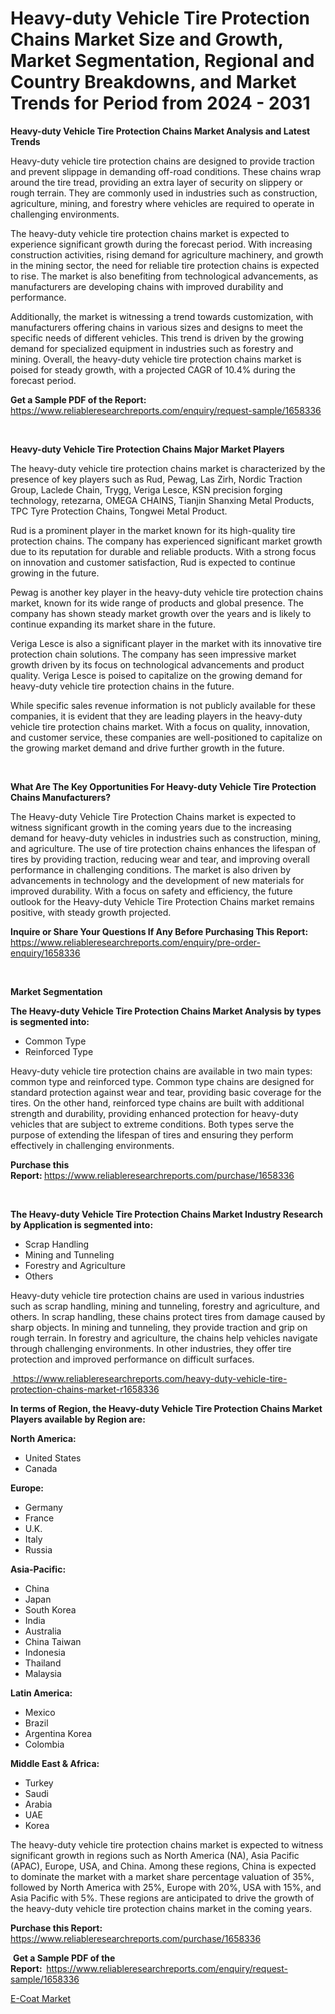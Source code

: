 <p><h1>Heavy-duty Vehicle Tire Protection Chains Market Size and Growth, Market Segmentation, Regional and Country Breakdowns, and Market Trends for Period from 2024 -  2031</h1></p><p><strong>Heavy-duty Vehicle Tire Protection Chains Market Analysis and Latest Trends</strong></p>
<p><p>Heavy-duty vehicle tire protection chains are designed to provide traction and prevent slippage in demanding off-road conditions. These chains wrap around the tire tread, providing an extra layer of security on slippery or rough terrain. They are commonly used in industries such as construction, agriculture, mining, and forestry where vehicles are required to operate in challenging environments.</p><p>The heavy-duty vehicle tire protection chains market is expected to experience significant growth during the forecast period. With increasing construction activities, rising demand for agriculture machinery, and growth in the mining sector, the need for reliable tire protection chains is expected to rise. The market is also benefiting from technological advancements, as manufacturers are developing chains with improved durability and performance.</p><p>Additionally, the market is witnessing a trend towards customization, with manufacturers offering chains in various sizes and designs to meet the specific needs of different vehicles. This trend is driven by the growing demand for specialized equipment in industries such as forestry and mining. Overall, the heavy-duty vehicle tire protection chains market is poised for steady growth, with a projected CAGR of 10.4% during the forecast period.</p></p>
<p><strong>Get a Sample PDF of the Report:&nbsp;</strong> <a href="https://www.reliableresearchreports.com/enquiry/request-sample/1658336">https://www.reliableresearchreports.com/enquiry/request-sample/1658336</a></p>
<p>&nbsp;</p>
<p><strong>Heavy-duty Vehicle Tire Protection Chains Major Market Players</strong></p>
<p><p>The heavy-duty vehicle tire protection chains market is characterized by the presence of key players such as Rud, Pewag, Las Zirh, Nordic Traction Group, Laclede Chain, Trygg, Veriga Lesce, KSN precision forging technology, retezarna, OMEGA CHAINS, Tianjin Shanxing Metal Products, TPC Tyre Protection Chains, Tongwei Metal Product. </p><p>Rud is a prominent player in the market known for its high-quality tire protection chains. The company has experienced significant market growth due to its reputation for durable and reliable products. With a strong focus on innovation and customer satisfaction, Rud is expected to continue growing in the future. </p><p>Pewag is another key player in the heavy-duty vehicle tire protection chains market, known for its wide range of products and global presence. The company has shown steady market growth over the years and is likely to continue expanding its market share in the future. </p><p>Veriga Lesce is also a significant player in the market with its innovative tire protection chain solutions. The company has seen impressive market growth driven by its focus on technological advancements and product quality. Veriga Lesce is poised to capitalize on the growing demand for heavy-duty vehicle tire protection chains in the future. </p><p>While specific sales revenue information is not publicly available for these companies, it is evident that they are leading players in the heavy-duty vehicle tire protection chains market. With a focus on quality, innovation, and customer service, these companies are well-positioned to capitalize on the growing market demand and drive further growth in the future.</p></p>
<p>&nbsp;</p>
<p><strong>What Are The Key Opportunities For Heavy-duty Vehicle Tire Protection Chains Manufacturers?</strong></p>
<p><p>The Heavy-duty Vehicle Tire Protection Chains market is expected to witness significant growth in the coming years due to the increasing demand for heavy-duty vehicles in industries such as construction, mining, and agriculture. The use of tire protection chains enhances the lifespan of tires by providing traction, reducing wear and tear, and improving overall performance in challenging conditions. The market is also driven by advancements in technology and the development of new materials for improved durability. With a focus on safety and efficiency, the future outlook for the Heavy-duty Vehicle Tire Protection Chains market remains positive, with steady growth projected.</p></p>
<p><strong>Inquire or Share Your Questions If Any Before Purchasing This Report:</strong> <a href="https://www.reliableresearchreports.com/enquiry/pre-order-enquiry/1658336">https://www.reliableresearchreports.com/enquiry/pre-order-enquiry/1658336</a></p>
<p>&nbsp;</p>
<p><strong>Market Segmentation</strong></p>
<p><strong>The Heavy-duty Vehicle Tire Protection Chains Market Analysis by types is segmented into:</strong></p>
<p><ul><li>Common Type</li><li>Reinforced Type</li></ul></p>
<p><p>Heavy-duty vehicle tire protection chains are available in two main types: common type and reinforced type. Common type chains are designed for standard protection against wear and tear, providing basic coverage for the tires. On the other hand, reinforced type chains are built with additional strength and durability, providing enhanced protection for heavy-duty vehicles that are subject to extreme conditions. Both types serve the purpose of extending the lifespan of tires and ensuring they perform effectively in challenging environments.</p></p>
<p><strong>Purchase this Report:&nbsp;</strong><a href="https://www.reliableresearchreports.com/purchase/1658336">https://www.reliableresearchreports.com/purchase/1658336</a></p>
<p>&nbsp;</p>
<p><strong>The Heavy-duty Vehicle Tire Protection Chains Market Industry Research by Application is segmented into:</strong></p>
<p><ul><li>Scrap Handling</li><li>Mining and Tunneling</li><li>Forestry and Agriculture</li><li>Others</li></ul></p>
<p><p>Heavy-duty vehicle tire protection chains are used in various industries such as scrap handling, mining and tunneling, forestry and agriculture, and others. In scrap handling, these chains protect tires from damage caused by sharp objects. In mining and tunneling, they provide traction and grip on rough terrain. In forestry and agriculture, the chains help vehicles navigate through challenging environments. In other industries, they offer tire protection and improved performance on difficult surfaces.</p></p>
<p><a href="https://www.reliableresearchreports.com/heavy-duty-vehicle-tire-protection-chains-market-r1658336">&nbsp;https://www.reliableresearchreports.com/heavy-duty-vehicle-tire-protection-chains-market-r1658336</a></p>
<p><strong>In terms of Region, the Heavy-duty Vehicle Tire Protection Chains Market Players available by Region are:</strong></p>
<p>
    <p> <strong> North America: </strong>
        <ul>
            <li>United States</li>
            <li>Canada</li>
        </ul>
        </p> 
    <p> <strong> Europe: </strong>
        <ul>
            <li>Germany</li>
            <li>France</li>
            <li>U.K.</li>
            <li>Italy</li>
            <li>Russia</li>
        </ul>
        </p> 
    <p> <strong> Asia-Pacific: </strong>
        <ul>
            <li>China</li>
            <li>Japan</li>
            <li>South Korea</li>
            <li>India</li>
            <li>Australia</li>
            <li>China Taiwan</li>
            <li>Indonesia</li>
            <li>Thailand</li>
            <li>Malaysia</li>
        </ul>
        </p> 
    <p> <strong> Latin America: </strong>
        <ul>
            <li>Mexico</li>
            <li>Brazil</li>
            <li>Argentina Korea</li>
            <li>Colombia</li>
        </ul>
        </p> 
    <p> <strong> Middle East & Africa: </strong>
        <ul>
            <li>Turkey</li>
            <li>Saudi</li>
            <li>Arabia</li>
            <li>UAE</li>
            <li>Korea</li>
        </ul>
    </p>
    </p>
<p><p>The heavy-duty vehicle tire protection chains market is expected to witness significant growth in regions such as North America (NA), Asia Pacific (APAC), Europe, USA, and China. Among these regions, China is expected to dominate the market with a market share percentage valuation of 35%, followed by North America with 25%, Europe with 20%, USA with 15%, and Asia Pacific with 5%. These regions are anticipated to drive the growth of the heavy-duty vehicle tire protection chains market in the coming years.</p></p>
<p><strong>Purchase this Report: </strong><a href="https://www.reliableresearchreports.com/purchase/1658336">https://www.reliableresearchreports.com/purchase/1658336</a></p>
<p>&nbsp;<strong>Get a Sample PDF of the Report:&nbsp;&nbsp;</strong><a href="https://www.reliableresearchreports.com/enquiry/request-sample/1658336">https://www.reliableresearchreports.com/enquiry/request-sample/1658336</a></p>
<p><strong></strong></p>
<p><p><a href="https://github.com/LouieAltenwert/Market-Research-Report-List-1/blob/main/e-coat-market.md">E-Coat Market</a></p></p>